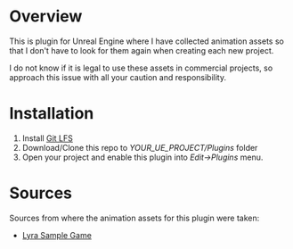 # Overview
This is plugin for Unreal Engine where I have collected animation assets so that I don't have to look for them again when creating each new project.

I do not know if it is legal to use these assets in commercial projects, so approach this issue with all your caution and responsibility.

# Installation
1. Install [Git LFS](https://git-lfs.com/)
2. Download/Clone this repo to _YOUR_UE_PROJECT/Plugins_ folder
3. Open your project and enable this plugin into _Edit->Plugins_ menu.

# Sources
Sources from where the animation assets for this plugin were taken:
- [Lyra Sample Game](https://docs.unrealengine.com/5.2/en-US/lyra-sample-game-in-unreal-engine/)